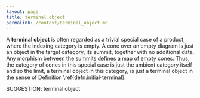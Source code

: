 ```yaml
---
layout: page
title: terminal object
permalink: /context/terminal_object.md
---
```

 A **terminal object** is often regarded as a trivial special case of a product, where the indexing category is empty. A cone over an empty diagram is just an object in the target category, its summit, together with no additional data. Any morphism between the summits defines a map of empty cones. Thus, the category of cones in this special case is just the ambient category itself and so the limit, a terminal object in this category, is just a terminal object in the sense of Definition \ref{defn:initial-terminal}.


SUGGESTION: terminal object
